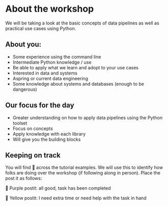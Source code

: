 # About the workshop

We will be taking a look at the basic concepts of data pipelines as well as practical use cases using Python. 

## About you:
- Some experience using the command line
- Intermediate Python knowledge / use
- Be able to apply what we learn and adopt to your use cases
- Interested in data and systems
- Aspring or current data engineering
- Some knowledge about systems and databases (enough to be dangerous)

## Our focus for the day
- Greater understanding on how to apply data pipelines using the Python toolset
- Focus on concepts
- Apply knowledge with each library
- Will give you the building blocks

## Keeping on track

You will find 🚦 across the tutorial examples. We will use this to identify how folks are doing over the workshop (if following along in person). 
Place the post it as follows:

🚦 Purple postit: all good, task has been completed

🚦 Yellow postit: I need extra time or need help with the task in hand
